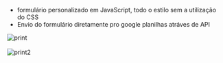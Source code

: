 - formulário personalizado em JavaScript, todo o estilo sem a utilização do CSS
- Envio do formulário diretamente pro google planilhas atráves de API

![print](https://user-images.githubusercontent.com/65837228/184930647-cbbb0eb7-fd2a-4378-8ca6-f86ce8afd6af.png)
<br><br>
![print2](https://user-images.githubusercontent.com/65837228/184930939-bd7da9dc-365e-4cf5-9c06-3de32c4b721a.png)
